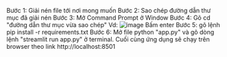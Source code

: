 Bước 1: Giải nén file tới nơi mong muốn
Bước 2: Sao chép đường dẫn thư mục đã giải nén
Bước 3: Mở Command Prompt ở Window
Bước 4: Gõ cd "đường dẫn thư mục vừa sao chép"
        Vd: ![image](https://github.com/quanho119/THT_D3-2023/assets/168147971/2c98381b-f037-45e0-a8d8-b4b9b31e27b3)
        Bấm enter
Bước 5: gõ lệnh pip install -r requirements.txt
Bước 6: Mở file python "app.py" và gõ dòng lệnh "streamlit run app.py" ở terminal.
Cuối cùng ứng dụng sẽ chạy trên browser theo link http://localhost:8501

